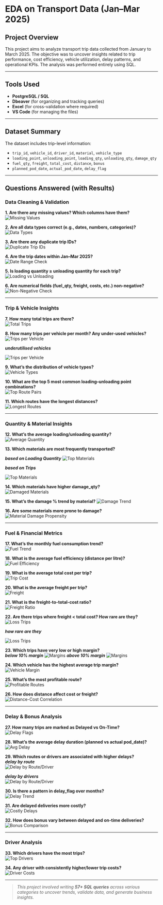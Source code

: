 #  EDA on Transport Data (Jan–Mar 2025)

##  Project Overview
This project aims to analyze transport trip data collected from January to March 2025. The objective was to uncover insights related to trip performance, cost efficiency, vehicle utilization, delay patterns, and operational KPIs. The analysis was performed entirely using SQL.

---

##  Tools Used
- **PostgreSQL / SQL**
- **Dbeaver** (for organizing and tracking queries)
- **Excel** (for cross-validation where required)
- **VS Code** (for managing the files)

---

##  Dataset Summary
The dataset includes trip-level information:
- `trip_id`, `vehicle_id`, `driver_id`, `material`, `vehicle_type`
- `loading_point`, `unloading_point`, `loading_qty`, `unloading_qty`, `damage_qty`
- `fuel_qty`, `freight`, `total_cost`, `distance`, `bonus`
- `planned_pod_date`, `actual_pod_date`, `delay_flag`

---

##  Questions Answered (with Results)

###  Data Cleaning & Validation

**1. Are there any missing values? Which columns have them?**  
![Missing Values](images/checking_nulls.png)

**2. Are all data types correct (e.g., dates, numbers, categories)?**  
![Data Types](images/data.png)

**3. Are there any duplicate trip IDs?**  
![Duplicate Trip IDs](images/duplicate_trips.png)

**4. Are the trip dates within Jan–Mar 2025?**  
![Date Range Check](images/date_range.png)

**5. Is loading quantity ≥ unloading quantity for each trip?**  
![Loading vs Unloading](images/loading_qty_less_than_unloading_qty.png)

**6. Are numerical fields (fuel_qty, freight, costs, etc.) non-negative?**  
![Non-Negative Check](images/numerical_values_less_than_zero.png)

---

###  Trip & Vehicle Insights

**7. How many total trips are there?**  
![Total Trips](images/total_trips.png)

**8. How many trips per vehicle per month? Any under-used vehicles?**  
![Trips per Vehicle](images/trips_per_vehicle_per_month.png) 

***underutilised vehicles*** 

![Trips per Vehicle](images/underutilised_vehicle.png)

**9. What’s the distribution of vehicle types?**  
![Vehicle Types](images/distribution_of_vehicle_type.png)

**10. What are the top 5 most common loading–unloading point combinations?**  
![Top Route Pairs](images/top_5_loading_unloading_pt_combination.png)

**11. Which routes have the longest distances?**  
![Longest Routes](images/routes_with_longest_distance.png)

---

###  Quantity & Material Insights

**12. What’s the average loading/unloading quantity?**  
![Average Quantity](images/average_loading_unloading_qty.png)

**13. Which materials are most frequently transported?**  

***based on Loading Quantity*** 
![Top Materials](images/frequently_transported_materials_based_on_loading_qty.png)


***based on Trips***

![Top Materials](images/frequently_transported_materials_based_on_trips.png)

**14. Which materials have higher damage_qty?**  
![Damaged Materials](images/materials_with_higher_damaged_quantity.png)

**15. What’s the damage % trend by material?** 
![Damage Trend](images/damage_trend_by_material.png)

**16. Are some materials more prone to damage?**  
![Material Damage Propensity](images/damage_trend_by_material.png)

---

###  Fuel & Financial Metrics

**17. What’s the monthly fuel consumption trend?**  
![Fuel Trend](images/monthly_fuel_consumption_trend.png)

**18. What is the average fuel efficiency (distance per litre)?**  
![Fuel Efficiency](images/avg_fuel_efficiency.png)

**19. What is the average total cost per trip?**  
![Trip Cost](images/avg_total_cost_per_trip.png)

**20. What is the average freight per trip?**  
![Freight](images/avg_freight_per_trip.png)

**21. What is the freight-to-total-cost ratio?**  
![Freight Ratio](images/freight_to_total_cost_ratio.png)

**22. Are there trips where freight < total cost? How rare are they?**  
![Loss Trips](images/freight_less_than_trip_cost.png)

***how rare are they*** 

![Loss Trips](images/rarity.png)

**23. Which trips have very low or high margin?**  
***below 10% margin*** 
![Margins](images/below_ten_percent_margin.png) 
***above 10% margin*** 
![Margins](images/above_ten_percent_margin.png)

**24. Which vehicle has the highest average trip margin?**  
![Vehicle Margin](images/highest_avg_trip_margin_by_vehicle.png)

**25. What’s the most profitable route?**  
![Profitable Routes](images/most_profitable_route.png)

**26. How does distance affect cost or freight?**  
![Distance-Cost Correlation](images/distance_affecting_cost_or_freight.png)

---

###  Delay & Bonus Analysis

**27. How many trips are marked as Delayed vs On-Time?**  
![Delay Flags](images/delayed_vs_on_time.png)

**28. What’s the average delay duration (planned vs actual pod_date)?**  
![Avg Delay](images/avg_delay_duration.png)

**29. Which routes or drivers are associated with higher delays?**  
***delay by route***  
![Delay by Route/Driver](images/delays_by_route.png)  


***delay by drivers***  
![Delay by Route/Driver](images/delays_by_drivers.png) 

**30. Is there a pattern in delay_flag over months?**  
![Delay Trend](images/delay_flag_pattern.png)

**31. Are delayed deliveries more costly?**  
![Costly Delays](images/delayed_trips_costly.png)

**32. How does bonus vary between delayed and on-time deliveries?**  
![Bonus Comparison](images/delay_on_time_bonus.png)

---

###  Driver Analysis

**33. Which drivers have the most trips?**  
![Top Drivers](images/most_trips.png)

**34. Any driver with consistently higher/lower trip costs?**  
![Driver Costs](images/drivers.png)

---

>  *This project involved writing **57+ SQL queries** across various categories to uncover trends, validate data, and generate business insights.*
